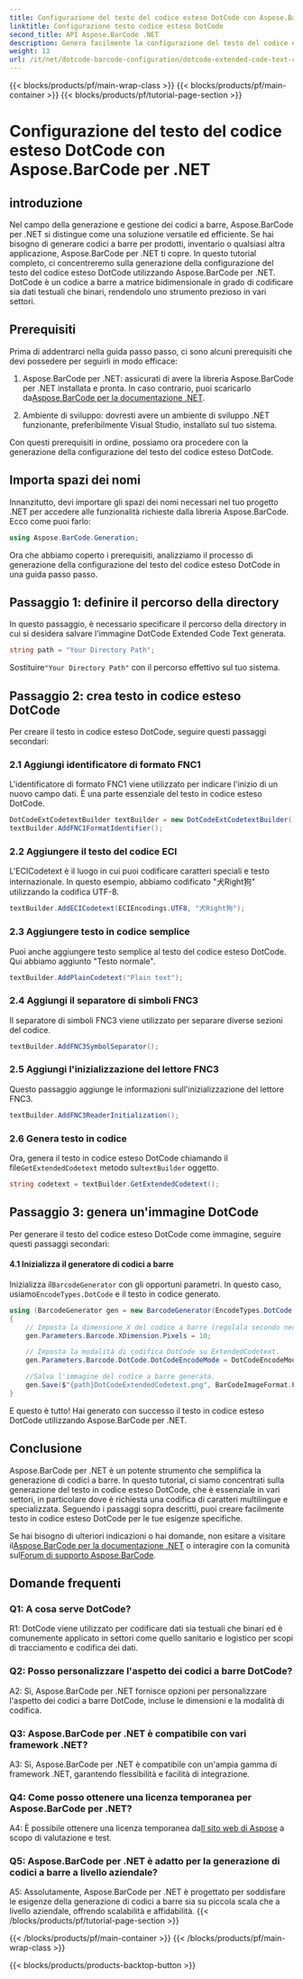 ```yaml
---
title: Configurazione del testo del codice esteso DotCode con Aspose.BarCode per .NET
linktitle: Configurazione testo codice esteso DotCode
second_title: API Aspose.BarCode .NET
description: Genera facilmente la configurazione del testo del codice esteso DotCode utilizzando Aspose.BarCode per .NET. Segui la nostra guida passo passo per una creazione efficiente di codici a barre.
weight: 13
url: /it/net/dotcode-barcode-configuration/dotcode-extended-code-text-configuration/
---
```


{{< blocks/products/pf/main-wrap-class >}}
{{< blocks/products/pf/main-container >}}
{{< blocks/products/pf/tutorial-page-section >}}

# Configurazione del testo del codice esteso DotCode con Aspose.BarCode per .NET

## introduzione

Nel campo della generazione e gestione dei codici a barre, Aspose.BarCode per .NET si distingue come una soluzione versatile ed efficiente. Se hai bisogno di generare codici a barre per prodotti, inventario o qualsiasi altra applicazione, Aspose.BarCode per .NET ti copre. In questo tutorial completo, ci concentreremo sulla generazione della configurazione del testo del codice esteso DotCode utilizzando Aspose.BarCode per .NET. DotCode è un codice a barre a matrice bidimensionale in grado di codificare sia dati testuali che binari, rendendolo uno strumento prezioso in vari settori.

## Prerequisiti

Prima di addentrarci nella guida passo passo, ci sono alcuni prerequisiti che devi possedere per seguirli in modo efficace:

1.  Aspose.BarCode per .NET: assicurati di avere la libreria Aspose.BarCode per .NET installata e pronta. In caso contrario, puoi scaricarlo da[Aspose.BarCode per la documentazione .NET](https://reference.aspose.com/barcode/net/).

2. Ambiente di sviluppo: dovresti avere un ambiente di sviluppo .NET funzionante, preferibilmente Visual Studio, installato sul tuo sistema.

Con questi prerequisiti in ordine, possiamo ora procedere con la generazione della configurazione del testo del codice esteso DotCode.

## Importa spazi dei nomi

Innanzitutto, devi importare gli spazi dei nomi necessari nel tuo progetto .NET per accedere alle funzionalità richieste dalla libreria Aspose.BarCode. Ecco come puoi farlo:


```csharp
using Aspose.BarCode.Generation;
```

Ora che abbiamo coperto i prerequisiti, analizziamo il processo di generazione della configurazione del testo del codice esteso DotCode in una guida passo passo.



## Passaggio 1: definire il percorso della directory

In questo passaggio, è necessario specificare il percorso della directory in cui si desidera salvare l'immagine DotCode Extended Code Text generata.

```csharp
string path = "Your Directory Path";
```

 Sostituire`"Your Directory Path"` con il percorso effettivo sul tuo sistema.

## Passaggio 2: crea testo in codice esteso DotCode

Per creare il testo in codice esteso DotCode, seguire questi passaggi secondari:

### 2.1 Aggiungi identificatore di formato FNC1

L'identificatore di formato FNC1 viene utilizzato per indicare l'inizio di un nuovo campo dati. È una parte essenziale del testo in codice esteso DotCode.

```csharp
DotCodeExtCodetextBuilder textBuilder = new DotCodeExtCodetextBuilder();
textBuilder.AddFNC1FormatIdentifier();
```

### 2.2 Aggiungere il testo del codice ECI

L'ECICodetext è il luogo in cui puoi codificare caratteri speciali e testo internazionale. In questo esempio, abbiamo codificato "犬Right狗" utilizzando la codifica UTF-8.

```csharp
textBuilder.AddECICodetext(ECIEncodings.UTF8, "犬Right狗");
```

### 2.3 Aggiungere testo in codice semplice

Puoi anche aggiungere testo semplice al testo del codice esteso DotCode. Qui abbiamo aggiunto "Testo normale".

```csharp
textBuilder.AddPlainCodetext("Plain text");
```

### 2.4 Aggiungi il separatore di simboli FNC3

Il separatore di simboli FNC3 viene utilizzato per separare diverse sezioni del codice.

```csharp
textBuilder.AddFNC3SymbolSeparator();
```

### 2.5 Aggiungi l'inizializzazione del lettore FNC3

Questo passaggio aggiunge le informazioni sull'inizializzazione del lettore FNC3.

```csharp
textBuilder.AddFNC3ReaderInitialization();
```

### 2.6 Genera testo in codice

 Ora, genera il testo in codice esteso DotCode chiamando il file`GetExtendedCodetext` metodo sul`textBuilder` oggetto.

```csharp
string codetext = textBuilder.GetExtendedCodetext();
```

## Passaggio 3: genera un'immagine DotCode

Per generare il testo del codice esteso DotCode come immagine, seguire questi passaggi secondari:

#### 4.1 Inizializza il generatore di codici a barre

 Inizializza il`BarcodeGenerator` con gli opportuni parametri. In questo caso, usiamo`EncodeTypes.DotCode` e il testo in codice generato.

```csharp
using (BarcodeGenerator gen = new BarcodeGenerator(EncodeTypes.DotCode, codetext))
{
    // Imposta la dimensione X del codice a barre (regolala secondo necessità).
    gen.Parameters.Barcode.XDimension.Pixels = 10;

    // Imposta la modalità di codifica DotCode su ExtendedCodetext.
    gen.Parameters.Barcode.DotCode.DotCodeEncodeMode = DotCodeEncodeMode.ExtendedCodetext;

    //Salva l'immagine del codice a barre generata.
    gen.Save($"{path}DotCodeExtendedCodetext.png", BarCodeImageFormat.Png);
}
```

E questo è tutto! Hai generato con successo il testo in codice esteso DotCode utilizzando Aspose.BarCode per .NET.

## Conclusione

Aspose.BarCode per .NET è un potente strumento che semplifica la generazione di codici a barre. In questo tutorial, ci siamo concentrati sulla generazione del testo in codice esteso DotCode, che è essenziale in vari settori, in particolare dove è richiesta una codifica di caratteri multilingue e specializzata. Seguendo i passaggi sopra descritti, puoi creare facilmente testo in codice esteso DotCode per le tue esigenze specifiche.

 Se hai bisogno di ulteriori indicazioni o hai domande, non esitare a visitare il[Aspose.BarCode per la documentazione .NET](https://reference.aspose.com/barcode/net/) o interagire con la comunità sul[Forum di supporto Aspose.BarCode](https://forum.aspose.com/c/barcode/13).

## Domande frequenti

### Q1: A cosa serve DotCode?

R1: DotCode viene utilizzato per codificare dati sia testuali che binari ed è comunemente applicato in settori come quello sanitario e logistico per scopi di tracciamento e codifica dei dati.

### Q2: Posso personalizzare l'aspetto dei codici a barre DotCode?

A2: Sì, Aspose.BarCode per .NET fornisce opzioni per personalizzare l'aspetto dei codici a barre DotCode, incluse le dimensioni e la modalità di codifica.

### Q3: Aspose.BarCode per .NET è compatibile con vari framework .NET?

A3: Sì, Aspose.BarCode per .NET è compatibile con un'ampia gamma di framework .NET, garantendo flessibilità e facilità di integrazione.

### Q4: Come posso ottenere una licenza temporanea per Aspose.BarCode per .NET?

 A4: È possibile ottenere una licenza temporanea da[Il sito web di Aspose](https://purchase.aspose.com/temporary-license/) a scopo di valutazione e test.

### Q5: Aspose.BarCode per .NET è adatto per la generazione di codici a barre a livello aziendale?

A5: Assolutamente, Aspose.BarCode per .NET è progettato per soddisfare le esigenze della generazione di codici a barre sia su piccola scala che a livello aziendale, offrendo scalabilità e affidabilità.
{{< /blocks/products/pf/tutorial-page-section >}}

{{< /blocks/products/pf/main-container >}}
{{< /blocks/products/pf/main-wrap-class >}}

{{< blocks/products/products-backtop-button >}}
